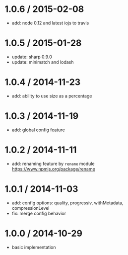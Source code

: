 1.0.6 / 2015-02-08
==================

* add: node 0.12 and latest iojs to travis

1.0.5 / 2015-01-28
==================

* update: sharp 0.9.0
* update: minimatch and lodash

1.0.4 / 2014-11-23
==================

* add: ability to use size as a percentage

1.0.3 / 2014-11-19
==================

* add: global config feature

1.0.2 / 2014-11-11
==================

 * add: renaming feature by `rename` module https://www.npmjs.org/package/rename

1.0.1 / 2014-11-03
==================

 * add: config options: quality, progressiv, withMetadata, compressionLevel
 * fix: merge config behavior

1.0.0 / 2014-10-29
==================

 * basic implementation
